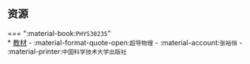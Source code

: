 ## 资源  
=== ":material-book:`PHYS30235`"  
    * [教材](https://api.hanximeng.com/lanzou/?url=https://cqu-openlib.lanzout.com/irx0a2opphxc&type=down) - :material-format-quote-open:`超导物理` - :material-account:`张裕恒` - :material-printer:`中国科学技术大学出版社`  